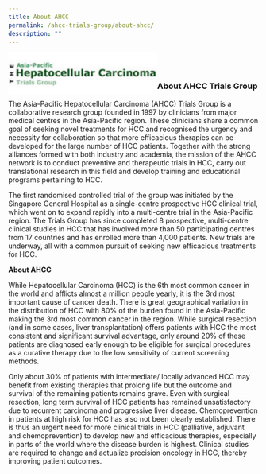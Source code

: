 ```yaml
---
title: About AHCC
permalink: /ahcc-trials-group/about-ahcc/
description: ""
---
```

<img src="/images/AHCC%20Trials%20Group/asia-pacific-hepatocellular-carcinoma.jpg" style="width:300px" align="left">

<br>
<br>

### About AHCC Trials Group

The Asia-Pacific Hepatocellular Carcinoma (AHCC) Trials Group is a collaborative research group founded in 1997 by clinicians from major medical centres in the Asia-Pacific region. These clinicians share a common goal of seeking novel treatments for HCC and recognised the urgency and necessity for collaboration so that more efficacious therapies can be developed for the large number of HCC patients. Together with the strong alliances formed with both industry and academia, the mission of the AHCC network is to conduct preventive and therapeutic trials in HCC, carry out translational research in this field and develop training and educational programs pertaining to HCC.

The first randomised controlled trial of the group was initiated by the Singapore General Hospital as a single-centre prospective HCC clinical trial, which went on to expand rapidly into a multi-centre trial in the Asia-Pacific region. The Trials Group has since completed 8 prospective, multi-centre clinical studies in HCC that has involved more than 50 participating centres from 17 countries and has enrolled more than 4,000 patients. New trials are underway, all with a common pursuit of seeking new efficacious treatments for HCC.

**About AHCC**&nbsp;

While Hepatocellular Carcinoma (HCC) is the 6th most common cancer in the world and afflicts almost a million people yearly, it is the 3rd most important cause of cancer death. There is great geographical variation in the distribution of HCC with 80% of the burden found in the Asia-Pacific making the 3rd most common cancer in the region. While surgical resection (and in some cases, liver transplantation) offers patients with HCC the most consistent and significant survival advantage, only around 20% of these patients are diagnosed early enough to be eligible for surgical procedures as a curative therapy due to the low sensitivity of current screening methods.

Only about 30% of patients with intermediate/ locally advanced HCC may benefit from existing therapies that prolong life but the outcome and survival of the remaining patients remains grave. Even with surgical resection, long term survival of HCC patients has remained unsatisfactory due to recurrent carcinoma and progressive liver disease. Chemoprevention in patients at high risk for HCC has also not been clearly established. There is thus an urgent need for more clinical trials in HCC (palliative, adjuvant and chemoprevention) to develop new and efficacious therapies, especially in parts of the world where the disease burden is highest. Clinical studies are required to change and actualize precision oncology in HCC, thereby improving patient outcomes.